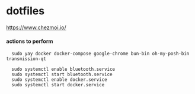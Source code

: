# dotfiles

https://www.chezmoi.io/



#### actions to perform

```
  sudo yay docker docker-compose google-chrome bun-bin oh-my-posh-bin transmission-qt
```


```
  sudo systemctl enable bluetooth.service
  sudo systemctl start bluetooth.service
  sudo systemctl enable docker.service
  sudo systemctl start docker.service
```
